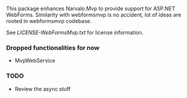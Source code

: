﻿
This package enhances Narvalo.Mvp to provide support for ASP.NET WebForms.
Similarity with webformsmvp is no accident, lot of ideas are rooted in webformsmvp codebase.

See _LICENSE-WebFormsMvp.txt_ for license information.

### Dropped functionalities for now

- MvpWebService

### TODO

- Review the async stuff

